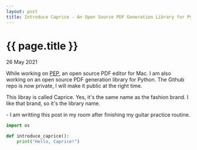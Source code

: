 ```yaml
---
layout: post
title: Introduce Caprice - An Open Source PDF Generation Library for Python
---
```


{{ page.title }}
================

<p class="meta">26 May 2021</p>

While working on [PEP](https://macpep.org), an open source PDF editor for Mac. I 
am also working on an open source PDF generation library for Python. The Github 
repo is now private, I will make it public at the right time. 

This libray is called Caprice. Yes, it's the same name as the fashion brand. I 
like that brand, so it's the library name.

<p>
- I am writting this post in my room after finishing my guitar practice routine.
</p>

```python
import os

def introduce_caprice():
    print("Hello, Caprice!")
```